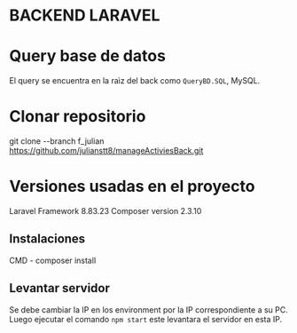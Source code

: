 # BACKEND LARAVEL

# Query base de datos

El query se encuentra en la raìz del back como `QueryBD.SQL`, MySQL.

# Clonar repositorio

git clone --branch f_julian https://github.com/julianstt8/manageActiviesBack.git

# Versiones usadas en el proyecto

Laravel Framework 8.83.23
Composer version 2.3.10

## Instalaciones

CMD - composer install

## Levantar servidor

Se debe cambiar la IP en los environment por la IP correspondiente a su PC.
Luego ejecutar el comando `npm start` este levantara el servidor en esta IP.



